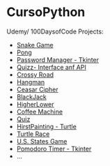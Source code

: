 # CursoPython
 
 Udemy/ 100DaysofCode Projects: <br/>
  * [Snake Game](https://github.com/Franky03/MyCodes/blob/main/Udemy/Snake/SnakeGame.py)
  * [Pong](https://github.com/Franky03/MyCodes/blob/main/Udemy/Pong.py)
  * [Password Manager - Tkinter](https://github.com/Franky03/MyCodes/blob/main/Udemy/PasswordGenerator/main.py)
  * [Quizz- Interface anf API](https://github.com/Franky03/MyCodes/tree/main/Udemy/quizzler-app-start)
  * [Crossy Road](https://github.com/Franky03/MyCodes/blob/main/Udemy/CrossingCapstone.py)
  * [Hangman](https://github.com/Franky03/MyCodes/blob/main/Udemy/Day7/Hangman.py)
  * [Ceasar Cipher](https://github.com/Franky03/MyCodes/blob/main/Udemy/Day8.py)
  * [BlackJack](https://github.com/Franky03/MyCodes/blob/main/Udemy/BlackJack.py)
  * [HigherLower](https://github.com/Franky03/MyCodes/blob/main/Udemy/HigherLower.py)
  * [Coffee Machine](https://github.com/Franky03/MyCodes/blob/main/Udemy/CoffeMachine.py)
  * [Quiz](https://github.com/Franky03/MyCodes/blob/main/Udemy/Quiz.py)
  * [HirstPainting - Turtle](https://github.com/Franky03/MyCodes/blob/main/Udemy/HirstPainting.py)
  * [Turtle Race](https://github.com/Franky03/MyCodes/blob/main/Udemy/TurtleRace.py)
  * [U.S. States Game](https://github.com/Franky03/MyCodes/blob/main/Udemy/us-states-game-start/main.py)
  * [Pomodoro Timer - Tkinter](https://github.com/Franky03/MyCodes/blob/main/Udemy/PomodoroApp/main.py)
  * ...

